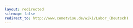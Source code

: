 ```yaml
---
layout: redirected
sitemap: false
redirect_to: http://www.cometvisu.de/wiki/Labor_(Deutsch)
---
```


